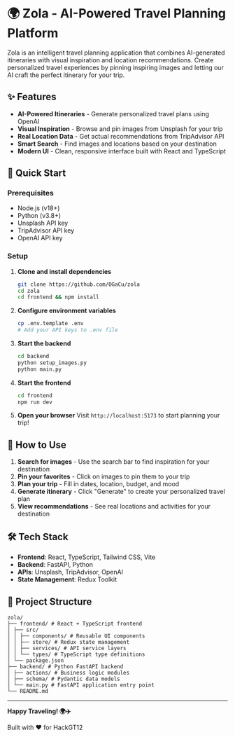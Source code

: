 # 🌍 Zola - AI-Powered Travel Planning Platform

Zola is an intelligent travel planning application that combines AI-generated itineraries with visual inspiration and location recommendations. Create personalized travel experiences by pinning inspiring images and letting our AI craft the perfect itinerary for your trip.

## ✨ Features

- **AI-Powered Itineraries** - Generate personalized travel plans using OpenAI
- **Visual Inspiration** - Browse and pin images from Unsplash for your trip
- **Real Location Data** - Get actual recommendations from TripAdvisor API
- **Smart Search** - Find images and locations based on your destination
- **Modern UI** - Clean, responsive interface built with React and TypeScript

## 🚀 Quick Start

### Prerequisites
- Node.js (v18+)
- Python (v3.8+)
- Unsplash API key
- TripAdvisor API key
- OpenAI API key

### Setup

1. **Clone and install dependencies**
   ```bash
   git clone https://github.com/OGaCu/zola
   cd zola
   cd frontend && npm install
   ```

2. **Configure environment variables**
   ```bash
   cp .env.template .env
   # Add your API keys to .env file
   ```

3. **Start the backend**
   ```bash
   cd backend
   python setup_images.py
   python main.py
   ```

4. **Start the frontend**
   ```bash
   cd frontend
   npm run dev
   ```

5. **Open your browser**
   Visit `http://localhost:5173` to start planning your trip!

## 🎯 How to Use

1. **Search for images** - Use the search bar to find inspiration for your destination
2. **Pin your favorites** - Click on images to pin them to your trip
3. **Plan your trip** - Fill in dates, location, budget, and mood
4. **Generate itinerary** - Click "Generate" to create your personalized travel plan
5. **View recommendations** - See real locations and activities for your destination

## 🛠️ Tech Stack

- **Frontend**: React, TypeScript, Tailwind CSS, Vite
- **Backend**: FastAPI, Python
- **APIs**: Unsplash, TripAdvisor, OpenAI
- **State Management**: Redux Toolkit

## 📁 Project Structure

```
zola/
├── frontend/ # React + TypeScript frontend
│ ├── src/
│ │ ├── components/ # Reusable UI components
│ │ ├── store/ # Redux state management
│ │ ├── services/ # API service layers
│ │ └── types/ # TypeScript type definitions
│ └── package.json
├── backend/ # Python FastAPI backend
│ ├── actions/ # Business logic modules
│ ├── schema/ # Pydantic data models
│ └── main.py # FastAPI application entry point
└── README.md

```

---

**Happy Traveling! 🌍✈️**

Built with ❤️ for HackGT12
